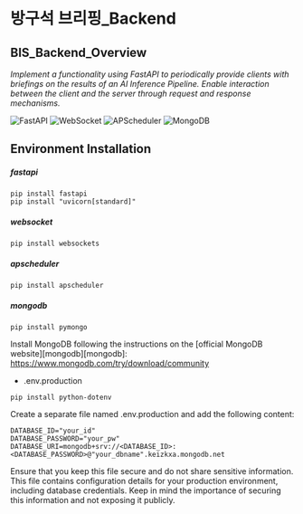 
방구석 브리핑_Backend
================================================

BIS_Backend_Overview
------------------------------------------------

*Implement a functionality using FastAPI to periodically provide clients with briefings on the results of an AI Inference Pipeline. Enable interaction between the client and the server through request and response mechanisms.*

![FastAPI](https://img.shields.io/badge/FastAPI-005571?style=for-the-badge&logo=fastapi)
![WebSocket](https://img.shields.io/badge/WebSocket-4F4F4F?style=for-the-badge&logo=websocket)
![APScheduler](https://img.shields.io/badge/APScheduler-4285F4?style=for-the-badge&logo=apscheduler)
![MongoDB](https://img.shields.io/badge/MongoDB-47A248?style=for-the-badge&logo=mongodb)

Environment Installation
------------------------

##### fastapi
```
pip install fastapi
pip install "uvicorn[standard]"
```

##### websocket
```
pip install websockets
```

##### apscheduler
```
pip install apscheduler
```

##### mongodb
```
pip install pymongo
```

Install MongoDB following the instructions on the [official MongoDB website][mongodb][mongodb]: https://www.mongodb.com/try/download/community


* .env.production
```
pip install python-dotenv
```

Create a separate file named .env.production and add the following content:

```
DATABASE_ID="your_id"
DATABASE_PASSWORD="your_pw"
DATABASE_URI=mongodb+srv://<DATABASE_ID>:<DATABASE_PASSWORD>@"your_dbname".keizkxa.mongodb.net
```

Ensure that you keep this file secure and do not share sensitive information.
This file contains configuration details for your production environment, including database credentials. Keep in mind the importance of securing this information and not exposing it publicly.


